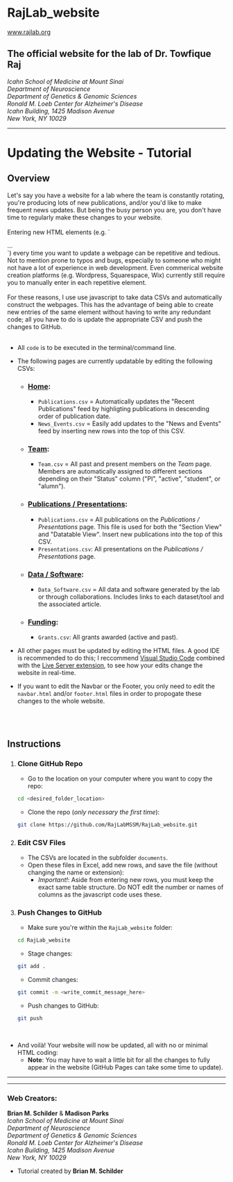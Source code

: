 # RajLab_website
www.rajlab.org  

## The official website for the lab of Dr. Towfique Raj  
*Icahn School of Medicine at Mount Sinai  
Department of Neuroscience  
Department of Genetics & Genomic Sciences  
Ronald M. Loeb Center for Alzheimer's Disease  
Icahn Building, 1425 Madison Avenue  
New York, NY 10029*  

<hr>

# Updating the Website - Tutorial  
## Overview

<p>
     Let's say you have a website for a lab where the team is constantly rotating, you're producing lots of new publications, and/or you'd like to make frequent news updates. But being the busy person you are, you don't have time to regularly make these changes to your website.
    <br><br>
    Entering new HTML elements (e.g. `<div>...</div>`) every time you want to update a webpage can be repetitive and tedious. Not to mention prone to typos and bugs, especially to someone who might not have a lot of experience in web development. Even commerical website creation platforms (e.g. Wordpress, Squarespace, Wix) currently still require you to manually enter in each repetitive element.
    <br><br>
    For these reasons, I use use javascript to take data CSVs and automatically construct the webpages. This has the advantage of being able to create new entries of the same element without having to write any redundant code; all you have to do is update the appropriate CSV and push the changes to GitHub. 
    <br><br> 
<p>

* All `code` is to be executed in the terminal/command line.
- The following pages are currently updatable by editing the following CSVs:
    + ### [Home](https://rajlabmssm.github.io/RajLab_website/index.html): 
        - `Publications.csv` = Automatically updates the "Recent Publications" feed by highligting publications in descending order of publication date.
        - `News_Events.csv` = Easily add updates to the "News and Events" feed by inserting new rows into the top of this CSV. 

    + ### [Team](https://rajlabmssm.github.io/RajLab_website/team.html): 
        - `Team.csv` = All past and present members on the *Team* page. Members are automatically assigned to different sections depending on their "Status" column ("PI", "active", "student", or "alumn").  

    + ### [Publications / Presentations](https://rajlabmssm.github.io/RajLab_website/publications.html): 
        - `Publications.csv` = All publications on the *Publications / Presentations*  page. This file is used for both the "Section View" and "Datatable View". Insert new publications into the top of this CSV. 
        - `Presentations.csv`: All presentations on the *Publications / Presentations*  page.  
    + ### [Data / Software](https://rajlabmssm.github.io/RajLab_website/data.html):  
        - `Data_Software.csv` = All data and software generated by the lab or through collaborations. Includes links to each dataset/tool and the associated article.
    
    + ### [Funding](https://rajlabmssm.github.io/RajLab_website/funding.html):
        -  `Grants.csv`: All grants awarded (active and past).  

- All other pages must be updated by editing the HTML files. A good IDE is recommended to do this; I reccommend [Visual Studio Code](https://code.visualstudio.com) combined with the [Live Server extension](https://marketplace.visualstudio.com/items?itemName=ritwickdey.LiveServer), to see how your edits change the website in real-time.
- If you want to edit the Navbar or the Footer, you only need to edit the `navbar.html` and/or `footer.html` files in order to propogate these changes to the whole website.

<br><br>
## Instructions
1. ###  Clone GitHub Repo  
    - Go to the location on your computer where you want to copy the repo:  
    ```sh
    cd <desired_folder_location>
    ```  
    - Clone the repo (*only necessary the first time*):  
    ```sh
    git clone https://github.com/RajLabMSSM/RajLab_website.git
    ```  

2. ### Edit CSV Files
    - The CSVs are located in the subfolder `documents`.
    - Open these files in Excel, add new rows, and save the file (without changing the name or extension):
        + *Important!*: Aside from entering new rows, you must keep the exact same table structure. Do NOT edit the number or names of columns as the javascript code uses these.

3. ### Push Changes to GitHub
    - Make sure you're within the `RajLab_website` folder:
    ```sh
    cd RajLab_website
    ```  
    - Stage changes: 
    ```sh
    git add .
    ```  
    - Commit changes:  
    ```sh
    git commit -m <write_commit_message_here>
    ```  
    - Push changes to GitHub: 
    ```sh
    git push
    ```

<br>

- And voilà! Your website will now be updated, all with no or minimal HTML coding:
    + **Note**: You may have to wait a little bit for all the changes to fully appear in the website (GitHub Pages can take some time to update). 

<hr><hr>

### Web Creators:  
**Brian M. Schilder** & **Madison Parks**  
*Icahn School of Medicine at Mount Sinai  
Department of Neuroscience  
Department of Genetics & Genomic Sciences  
Ronald M. Loeb Center for Alzheimer's Disease  
Icahn Building, 1425 Madison Avenue  
New York, NY 10029*  

* Tutorial created by **Brian M. Schilder**




